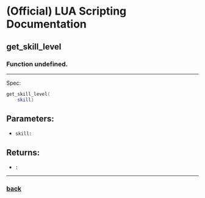 
# (Official) LUA Scripting Documentation

## get_skill_level

### Function undefined.
___
Spec:
```lua
get_skill_level(
	skill)
```
## Parameters:
- `skill:` 

## Returns:
- `:` 

___
### [back](../other)
